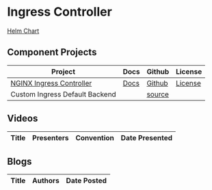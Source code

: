 # Ingress Controller

[Helm Chart](https://artifacthub.io/packages/helm/ingress-nginx/ingress-nginx)

## Component Projects

| Project | Docs | Github | License |
| --- | --- | --- | --- |
| [NGINX Ingress Controller](https://kubernetes.github.io/ingress-nginx/) | [Docs](https://kubernetes.io/docs/concepts/services-networking/ingress/) | [Github](https://github.com/kubernetes/ingress-nginx) | [License](https://github.com/kubernetes/ingress-nginx/blob/master/LICENSE) |
| Custom Ingress Default Backend | | [source](../_container_images/ingress_default_backend) | |

## Videos

| Title | Presenters | Convention | Date Presented |
| --- | --- | --- | --- |

## Blogs

| Title | Authors | Date Posted |
| --- | --- | --- |
